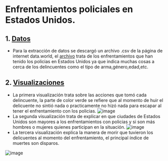 # Enfrentamientos policiales en Estados Unidos.
## 1. [Datos](Datos)
- Para la extracción de datos se descargó un archivo .csv de la página de internet data.world, el [archivo](Datos/fatal-police-shootings-data.csv) trata de los enfrentamientos que han tenido los policias en Estados Unidos ya que indica muchas cosas a cerca de los delincuentes como el tipo de arma,género,edad,etc.

## 2. [Visualizaciones](Visualizaciones)
- La primera visualización trata sobre las acciones que tomó cada delincuente, la parte de color verde se refiere que al momento de huir el delicuente no sintió nada o practicamente no hizó nada para escapar al tener el enfrentamiento con los policias. 
 ![image](https://user-images.githubusercontent.com/66235614/111672006-81371d00-87e7-11eb-83aa-05d477cba16e.png)
- La segunda visualización trata de explicar en que ciudades de Estados Unidos son mayores a los enfrentamientos con policias y si son más hombres o mujeres quienes participan en la situación.
![image](https://user-images.githubusercontent.com/66235614/111672801-526d7680-87e8-11eb-9095-b9b50223e3d3.png)
- La tercera visualización explica la manera de morir que tuvieron los delicuentes al momento del enfrentamiento, el principal índice de muertes son disparos.

![image](https://user-images.githubusercontent.com/66235614/111673703-3dddae00-87e9-11eb-9efb-de09130c31c1.png)




